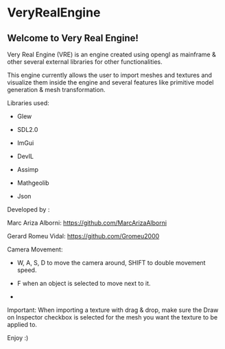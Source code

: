 # VeryRealEngine




 ## Welcome to Very Real Engine!


 Very Real Engine (VRE) is an engine created using opengl as mainframe & other several external libraries for other functionalities.

This engine currently allows the user to import meshes and textures and visualize them inside the engine and several features like primitive model generation & mesh transformation.


Libraries used:

- Glew 

- SDL2.0

- ImGui

- DevIL

- Assimp

- Mathgeolib

- Json



 


 
Developed by : 

Marc Ariza Alborni: https://github.com/MarcArizaAlborni

Gerard Romeu Vidal: https://github.com/Gromeu2000

Camera Movement:

- W, A, S, D to move the camera around, SHIFT to double movement speed.

- F when an object is selected to move next to it.

- 



Important: When importing a texture with drag & drop, make sure the Draw on Inspector checkbox is selected for the mesh you want the texture to be applied to.

Enjoy :)

